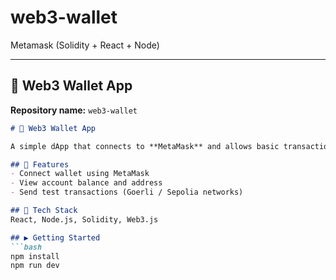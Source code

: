 # web3-wallet
Metamask (Solidity + React + Node)

---

## 🔗 Web3 Wallet App
**Repository name:** `web3-wallet`

```markdown
# 🔗 Web3 Wallet App

A simple dApp that connects to **MetaMask** and allows basic transactions on Ethereum test networks.

## 🚀 Features
- Connect wallet using MetaMask  
- View account balance and address  
- Send test transactions (Goerli / Sepolia networks)  

## 🧰 Tech Stack
React, Node.js, Solidity, Web3.js

## ▶️ Getting Started
```bash
npm install
npm run dev
